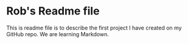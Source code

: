 # Rob's Readme file

This is readme file is to describe the first project I have created on my GitHub repo.  We are learning Markdown.  

